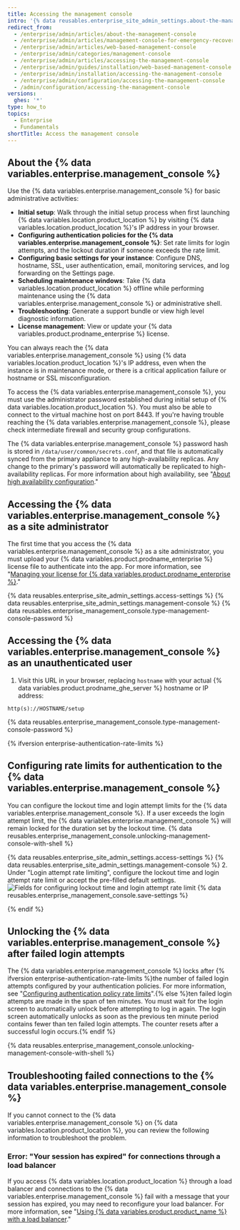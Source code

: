 ```yaml
---
title: Accessing the management console
intro: '{% data reusables.enterprise_site_admin_settings.about-the-management-console %}'
redirect_from:
  - /enterprise/admin/articles/about-the-management-console
  - /enterprise/admin/articles/management-console-for-emergency-recovery
  - /enterprise/admin/articles/web-based-management-console
  - /enterprise/admin/categories/management-console
  - /enterprise/admin/articles/accessing-the-management-console
  - /enterprise/admin/guides/installation/web-based-management-console
  - /enterprise/admin/installation/accessing-the-management-console
  - /enterprise/admin/configuration/accessing-the-management-console
  - /admin/configuration/accessing-the-management-console
versions:
  ghes: '*'
type: how_to
topics:
  - Enterprise
  - Fundamentals
shortTitle: Access the management console
---
```

## About the {% data variables.enterprise.management_console %}

Use the {% data variables.enterprise.management_console %} for basic administrative activities:
- **Initial setup**: Walk through the initial setup process when first launching {% data variables.location.product_location %} by visiting {% data variables.location.product_location %}'s IP address in your browser.
- **Configuring authentication policies for the {% data variables.enterprise.management_console %}**: Set rate limits for login attempts, and the lockout duration if someone exceeds the rate limit. 
- **Configuring basic settings for your instance**: Configure DNS, hostname, SSL, user authentication, email, monitoring services, and log forwarding on the Settings page.
- **Scheduling maintenance windows**: Take {% data variables.location.product_location %} offline while performing maintenance using the {% data variables.enterprise.management_console %} or administrative shell.
- **Troubleshooting**: Generate a support bundle or view high level diagnostic information.
- **License management**: View or update your {% data variables.product.prodname_enterprise %} license.

You can always reach the {% data variables.enterprise.management_console %} using {% data variables.location.product_location %}'s IP address, even when the instance is in maintenance mode, or there is a critical application failure or hostname or SSL misconfiguration.

To access the {% data variables.enterprise.management_console %}, you must use the administrator password established during initial setup of {% data variables.location.product_location %}. You must also be able to connect to the virtual machine host on port 8443. If you're having trouble reaching the {% data variables.enterprise.management_console %}, please check intermediate firewall and security group configurations. 

The {% data variables.enterprise.management_console %} password hash is stored in `/data/user/common/secrets.conf`, and that file is automatically synced from the primary appliance to any high-availability replicas. Any change to the primary's password will automatically be replicated to high-availability replicas. For more information about high availability, see "[About high availability configuration](/admin/enterprise-management/configuring-high-availability/about-high-availability-configuration)."

## Accessing the {% data variables.enterprise.management_console %} as a site administrator

The first time that you access the {% data variables.enterprise.management_console %} as a site administrator, you must upload your {% data variables.product.prodname_enterprise %} license file to authenticate into the app. For more information, see "[Managing your license for {% data variables.product.prodname_enterprise %}](/billing/managing-your-license-for-github-enterprise)."

{% data reusables.enterprise_site_admin_settings.access-settings %}
{% data reusables.enterprise_site_admin_settings.management-console %}
{% data reusables.enterprise_management_console.type-management-console-password %}

## Accessing the {% data variables.enterprise.management_console %} as an unauthenticated user

1. Visit this URL in your browser, replacing `hostname` with your actual {% data variables.product.prodname_ghe_server %} hostname or IP address:
  ```shell
  http(s)://HOSTNAME/setup
  ```
{% data reusables.enterprise_management_console.type-management-console-password %}

{% ifversion enterprise-authentication-rate-limits %}
## Configuring rate limits for authentication to the {% data variables.enterprise.management_console %}

You can configure the lockout time and login attempt limits for the {% data variables.enterprise.management_console %}. If a user exceeds the login attempt limit, the {% data variables.enterprise.management_console %} will remain locked for the duration set by the lockout time. {% data reusables.enterprise_management_console.unlocking-management-console-with-shell %}


{% data reusables.enterprise_site_admin_settings.access-settings %}
{% data reusables.enterprise_site_admin_settings.management-console %}
2. Under "Login attempt rate limiting", configure the lockout time and login attempt rate limit or accept the pre-filled default settings.
![Fields for configuring lockout time and login attempt rate limit](/assets/images/enterprise/management-console/login-attempt-rate-limiting.png)
{% data reusables.enterprise_management_console.save-settings %}

{% endif %}

## Unlocking the {% data variables.enterprise.management_console %} after failed login attempts

The {% data variables.enterprise.management_console %} locks after {% ifversion enterprise-authentication-rate-limits %}the number of failed login attempts configured by your authentication policies. For more information, see "[Configuring authentication policy rate limits](/admin/configuration/configuring-your-enterprise/configuring-rate-limits#configuring-authentication-policy-rate-limits)".{% else %}ten failed login attempts are made in the span of ten minutes. You must wait for the login screen to automatically unlock before attempting to log in again. The login screen automatically unlocks as soon as the previous ten minute period contains fewer than ten failed login attempts. The counter resets after a successful login occurs.{% endif %}

{% data reusables.enterprise_management_console.unlocking-management-console-with-shell %}

## Troubleshooting failed connections to the {% data variables.enterprise.management_console %}

If you cannot connect to the {% data variables.enterprise.management_console %} on {% data variables.location.product_location %}, you can review the following information to troubleshoot the problem.

### Error: "Your session has expired" for connections through a load balancer

If you access {% data variables.location.product_location %} through a load balancer and connections to the {% data variables.enterprise.management_console %} fail with a message that your session has expired, you may need to reconfigure your load balancer. For more information, see "[Using {% data variables.product.product_name %} with a load balancer](/admin/configuration/configuring-network-settings/using-github-enterprise-server-with-a-load-balancer#error-your-session-has-expired-for-connections-to-the-management-console)."
